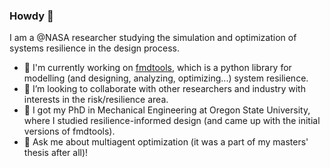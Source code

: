 ### Howdy 👋

I am a @NASA researcher studying the simulation and optimization of systems resilience in the design process.

- 🔭 I'm currently working on [fmdtools](https://github.com/nasa/fmdtools), which is a python library for modelling (and designing, analyzing, optimizing...) system resilience.
- 👯 I’m looking to collaborate with other researchers and industry with interests in the risk/resilience area.
- 🏫 I got my PhD in Mechanical Engineering at Oregon State University, where I studied resilience-informed design (and came up with the initial versions of fmdtools).
- 💬 Ask me about multiagent optimization (it was a part of my masters' thesis after all)!
